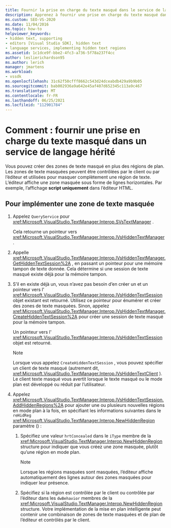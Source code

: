 ```yaml
---
title: Fournir la prise en charge du texte masqué dans le service de langage hérité
description: Apprenez à fournir une prise en charge du texte masqué dans un service de langage hérité en ajoutant des zones de texte masquées, contrôlées par l’éditeur ou contrôlées par le client.
ms.custom: SEO-VS-2020
ms.date: 11/04/2016
ms.topic: how-to
helpviewer_keywords:
- hidden text, supporting
- editors [Visual Studio SDK], hidden text
- language services, implementing hidden text regions
ms.assetid: 1c1dce9f-bbe2-4fc3-a736-5f78a237f4cc
author: leslierichardson95
ms.author: lerich
manager: jmartens
ms.workload:
- vssdk
ms.openlocfilehash: 31c62f50cfff8662c543d24dceabdb429a9b9b05
ms.sourcegitcommit: bab002936a9a642e45af407d652345c113a9c467
ms.translationtype: MT
ms.contentlocale: fr-FR
ms.lasthandoff: 06/25/2021
ms.locfileid: "112901784"
---
```

# <a name="how-to-provide-hidden-text-support-in-a-legacy-language-service"></a>Comment : fournir une prise en charge du texte masqué dans un service de langage hérité
Vous pouvez créer des zones de texte masqué en plus des régions de plan. Les zones de texte masquées peuvent être contrôlées par le client ou par l’éditeur et utilisées pour masquer complètement une région de texte. L’éditeur affiche une zone masquée sous forme de lignes horizontales. Par exemple, l’affichage **script uniquement** dans l’éditeur HTML.

## <a name="to-implement-a-hidden-text-region"></a>Pour implémenter une zone de texte masquée

1. Appelez `QueryService` pour <xref:Microsoft.VisualStudio.TextManager.Interop.SVsTextManager> .

     Cela retourne un pointeur vers <xref:Microsoft.VisualStudio.TextManager.Interop.IVsHiddenTextManager> .

2. Appelle <xref:Microsoft.VisualStudio.TextManager.Interop.IVsHiddenTextManager.GetHiddenTextSession%2A> , en passant un pointeur pour une mémoire tampon de texte donnée. Cela détermine si une session de texte masqué existe déjà pour la mémoire tampon.

3. S’il en existe déjà un, vous n’avez pas besoin d’en créer un et un pointeur vers l' <xref:Microsoft.VisualStudio.TextManager.Interop.IVsHiddenTextSession> objet existant est retourné. Utilisez ce pointeur pour énumérer et créer des zones de texte masquées. Sinon, appelez <xref:Microsoft.VisualStudio.TextManager.Interop.IVsHiddenTextManager.CreateHiddenTextSession%2A> pour créer une session de texte masqué pour la mémoire tampon.

     Un pointeur vers l' <xref:Microsoft.VisualStudio.TextManager.Interop.IVsHiddenTextSession> objet est retourné.

    > [!NOTE]
    > Lorsque vous appelez `CreateHiddenTextSession` , vous pouvez spécifier un client de texte masqué (autrement dit, <xref:Microsoft.VisualStudio.TextManager.Interop.IVsHiddenTextClient> ). Le client texte masqué vous avertit lorsque le texte masqué ou le mode plan est développé ou réduit par l’utilisateur.

4. Appelez <xref:Microsoft.VisualStudio.TextManager.Interop.IVsHiddenTextSession.AddHiddenRegions%2A> pour ajouter une ou plusieurs nouvelles régions en mode plan à la fois, en spécifiant les informations suivantes dans le `reHidReg` <xref:Microsoft.VisualStudio.TextManager.Interop.NewHiddenRegion> paramètre () :

    1. Spécifiez une valeur `hrtConcealed` dans le `iType` membre de la <xref:Microsoft.VisualStudio.TextManager.Interop.NewHiddenRegion> structure pour indiquer que vous créez une zone masquée, plutôt qu’une région en mode plan.

        > [!NOTE]
        > Lorsque les régions masquées sont masquées, l’éditeur affiche automatiquement des lignes autour des zones masquées pour indiquer leur présence.

    2. Spécifiez si la région est contrôlée par le client ou contrôlée par l’éditeur dans les `dwBehavior` membres de la <xref:Microsoft.VisualStudio.TextManager.Interop.NewHiddenRegion> structure. Votre implémentation de la mise en plan intelligente peut contenir une combinaison de zones de texte masquées et de plan de l’éditeur et contrôlés par le client.
